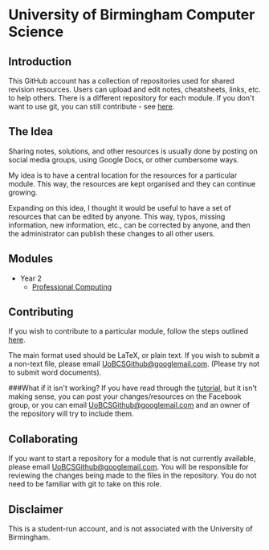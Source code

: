 University of Birmingham Computer Science
=========================================

Introduction
------------
This GitHub account has a collection of repositories used for shared revision resources. Users can upload and edit notes, cheatsheets, links, etc. to help others. There is a different repository for each module. If you don't want to use git, you can still contribute - see [here][tutorial-link].

The Idea
--------
Sharing notes, solutions, and other resources is usually done by posting on social media groups, using Google Docs, or other cumbersome ways. 

My idea is to have a central location for the resources for a particular module. This way, the resources are kept organised and they can continue growing.

Expanding on this idea, I thought it would be useful to have a set of resources that can be edited by anyone. This way, typos, missing information, new information, etc., can be corrected by anyone, and then the administrator can publish these changes to all other users.

Modules
-------
- Year 2
	- [Professional Computing](https://github.com/UoB-CS-Students/Prof-Comp)

Contributing
------------
If you wish to contribute to a particular module, follow the steps outlined [here](How-to-use-git.md). 

The main format used should be LaTeX, or plain text. If you wish to submit a a non-text file, please email [UoBCSGithub@googlemail.com][contact]. (Please try not to submit word documents).
	
###What if it isn't working?
If you have read through the [tutorial][tutorial-link], but it isn't making sense, you can post your changes/resources on the Facebook group, or you can email [UoBCSGithub@googlemail.com][contact] and an owner of the repository will try to include them.

Collaborating
-------------
If you want to start a repository for a module that is not currently available, please email [UoBCSGithub@googlemail.com][contact]. You will be responsible for reviewing the changes being made to the files in the repository. You do not need to be familiar with git to take on this role.

Disclaimer
----------
This is a student-run account, and is not associated with the University of Birmingham.


[tutorial-link]: contributing/Basic-contribution.md
[contact]: mailto:UoBCSGithub@googlemail.com